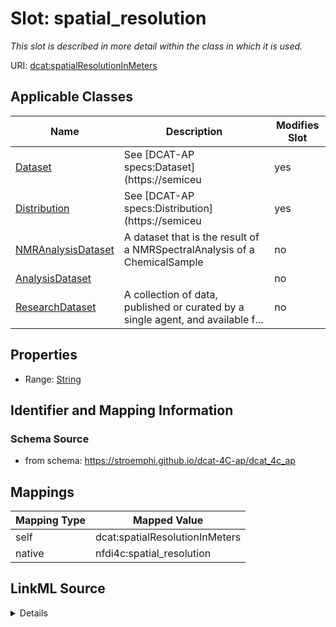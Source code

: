 

# Slot: spatial_resolution


_This slot is described in more detail within the class in which it is used._





URI: [dcat:spatialResolutionInMeters](http://www.w3.org/ns/dcat#spatialResolutionInMeters)



<!-- no inheritance hierarchy -->





## Applicable Classes

| Name | Description | Modifies Slot |
| --- | --- | --- |
| [Dataset](Dataset.md) | See [DCAT-AP specs:Dataset](https://semiceu |  yes  |
| [Distribution](Distribution.md) | See [DCAT-AP specs:Distribution](https://semiceu |  yes  |
| [NMRAnalysisDataset](NMRAnalysisDataset.md) | A dataset that is the result of a NMRSpectralAnalysis of a ChemicalSample |  no  |
| [AnalysisDataset](AnalysisDataset.md) |  |  no  |
| [ResearchDataset](ResearchDataset.md) | A collection of data, published or curated by a single agent, and available f... |  no  |







## Properties

* Range: [String](String.md)





## Identifier and Mapping Information







### Schema Source


* from schema: https://stroemphi.github.io/dcat-4C-ap/dcat_4c_ap




## Mappings

| Mapping Type | Mapped Value |
| ---  | ---  |
| self | dcat:spatialResolutionInMeters |
| native | nfdi4c:spatial_resolution |




## LinkML Source

<details>
```yaml
name: spatial_resolution
description: This slot is described in more detail within the class in which it is
  used.
from_schema: https://stroemphi.github.io/dcat-4C-ap/dcat_4c_ap
rank: 1000
slot_uri: dcat:spatialResolutionInMeters
alias: spatial_resolution
domain_of:
- Dataset
- Distribution
range: string

```
</details>